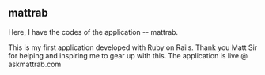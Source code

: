 ## mattrab

Here, I have the codes of the application -- mattrab.

This is my first application developed with Ruby on Rails. Thank you Matt Sir for helping and inspiring me to gear up with this. The application is live @ askmattrab.com
